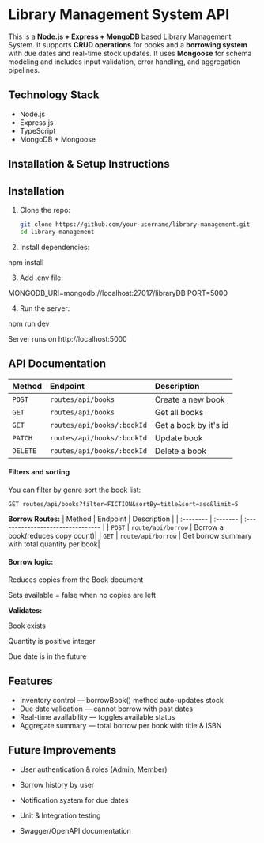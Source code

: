 # Library Management System API

This is a **Node.js + Express + MongoDB** based Library Management System. It supports **CRUD operations** for books and a **borrowing system** with due dates and real-time stock updates. It uses **Mongoose** for schema modeling and includes input validation, error handling, and aggregation pipelines.

## Technology Stack

- Node.js
- Express.js
- TypeScript
- MongoDB + Mongoose

## Installation & Setup Instructions

## Installation

1. Clone the repo:

   ```bash
   git clone https://github.com/your-username/library-management.git
   cd library-management

   ```

2. Install dependencies:

npm install

3. Add .env file:

MONGODB_URI=mongodb://localhost:27017/libraryDB
PORT=5000

4. Run the server:

npm run dev

Server runs on http://localhost:5000

## API Documentation

| Method   | Endpoint                   | Description           |
| :------- | :------------------------- | :-------------------- |
| `POST`   | `routes/api/books`         | Create a new book     |
| `GET`    | `routes/api/books`         | Get all books         |
| `GET`    | `routes/api/books/:bookId` | Get a book by it's id |
| `PATCH`  | `routes/api/books/:bookId` | Update book           |
| `DELETE` | `routes/api/books/:bookId` | Delete a book         |

#### Filters and sorting

You can filter by genre sort the book list:

```http
GET routes/api/books?filter=FICTION&sortBy=title&sort=asc&limit=5
```

**Borrow Routes:**
| Method | Endpoint | Description |
| :-------- | :------- | :-------------------------------- |
| `POST` | `route/api/borrow` | Borrow a book(reduces copy count)|
| `GET` | `route/api/borrow` | Get borrow summary with total quantity per book|

#### Borrow logic:

Reduces copies from the Book document

Sets available = false when no copies are left

**Validates:**

Book exists

Quantity is positive integer

Due date is in the future

## Features

- Inventory control — borrowBook() method auto-updates stock
- Due date validation — cannot borrow with past dates
- Real-time availability — toggles available status
- Aggregate summary — total borrow per book with title & ISBN

## Future Improvements

- User authentication & roles (Admin, Member)

- Borrow history by user

- Notification system for due dates

- Unit & Integration testing

- Swagger/OpenAPI documentation
